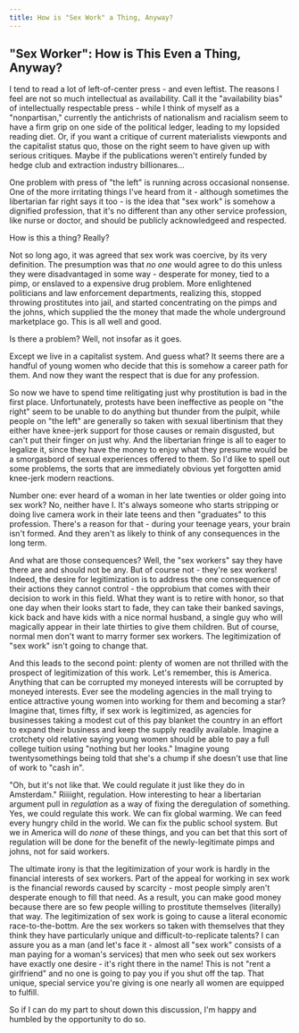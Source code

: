 ```yaml
---
title: How is "Sex Work" a Thing, Anyway?
---
```


## "Sex Worker": How is This Even a Thing, Anyway?
I tend to read a lot of left-of-center press - and even leftist. The
reasons I feel are not so much intellectual as availability. Call it
the "availability bias" of intellectually respectable press - while I
think of myself as a "nonpartisan," currently the antichrists of
nationalism and racialism seem to have a firm grip on one side of the
political ledger, leading to my lopsided reading diet. Or, if you want
a critique of current materialists viewponts and the capitalist status
quo, those on the right seem to have given up with serious
critiques. Maybe if the publications weren't entirely funded by hedge
club and extraction industry billionares...

One problem with press of "the left" is running across occasional
nonsense. One of the more irritating things I've heard from it -
although sometimes the libertarian far right says it too - is the idea
that "sex work" is somehow a dignified profession, that it's no
different than any other service profession, like nurse or doctor, and
should be publicly acknowledgeed and respected.

How is this a thing? Really?

Not so long ago, it was agreed that sex work was coercive, by its very
definition. The presumption was that _no one_ would agree to do this
unless they were disadvantaged in some way - desperate for money, tied
to a pimp, or enslaved to a expensive drug problem. More enlightened
politicians and law enforcement departments, realizing this, stopped
throwing prostitutes into jail, and started concentrating on the pimps
and the johns, which supplied the the money that made the whole
underground marketplace go. This is all well and good.

Is there a problem? Well, not insofar as it goes.

Except we live in a capitalist system. And guess what? It seems there
are a handful of young women who decide that this is somehow a career
path for them. And now they want the respect that is due for any
profession.

So now we have to spend time relitigating just why prostitution is bad
in the first place. Unfortunately, protests have been ineffective as
people on "the right" seem to be unable to do anything but thunder
from the pulpit, while people on "the left" are generally so taken
with sexual libertinism that they either have knee-jerk support for
those causes or remain disgusted, but can't put their finger on just
why. And the libertarian fringe is all to eager to legalize it, since
they have the money to enjoy what they presume would be a smorgasbord
of sexual experiences offered to them. So I'd like to spell out some
problems, the sorts that are immediately obvious yet forgotten amid
knee-jerk modern reactions.

Number one: ever heard of a woman in her late twenties or older going
into sex work? No, neither have I. It's always someone who starts
stripping or doing live camera work in their late teens and then
"graduates" to this profession. There's a reason for that - during
your teenage years, your brain isn't formed. And they aren't as likely
to think of any consequences in the long term.

And what are those consequences? Well, the "sex workers" say they have
there are and should not be any. But of course not - they're sex
workers! Indeed, the desire for legitimization is to address the one
consequence of their actions they cannot control - the opprobium that
comes with their decision to work in this field. What they want is to
retire with honor, so that one day when their looks start to fade,
they can take their banked savings, kick back and have kids with a
nice normal husband, a single guy who will magically appear in their
late thirties to give them children. But of course, normal men don't
want to marry former sex workers. The legitimization of "sex work"
isn't going to change that.
  
And this leads to the second point: plenty of women are not thrilled
with the prospect of legitimization of this work. Let's remember, this
is America. Anything that can be corrupted my moneyed interests will
be corrupted by moneyed interests. Ever see the modeling agencies in
the mall trying to entice attractive young women into working for them
and becoming a star? Imagine that, times fifty, if sex work is
legitimized, as agencies for businesses taking a modest cut of this
pay blanket the country in an effort to expand their business and keep
the supply readily available. Imagine a crotchety old relative saying
young women should be able to pay a full college tuition using
"nothing but her looks." Imagine young twentysomethings being told
that she's a chump if she doesn't use that line of work to "cash in".

"Oh, but it's not like that. We could regulate it just like they do in
Amsterdam." Riiiight, regulation. How interesting to hear a
libertarian argument pull in *regulation* as a way of fixing the
deregulation of something. Yes, we could regulate this work. We can
fix global warming. We can feed every hungry child in the world. We
can fix the public school system. But we in America will do *none* of
these things, and you can bet that this sort of regulation will be
done for the benefit of the newly-legitimate pimps and johns, not for
said workers.

The ultimate irony is that the legitimization of your work is hardly
in the financial interests of sex workers. Part of the appeal for
working in sex work is the financial rewords caused by scarcity - most
people simply aren't desperate enough to fill that need. As a result,
you can make good money because there are so few people willing to
prostitute themselves (literally) that way. The legitimization of sex
work is going to cause a literal economic race-to-the-bottm. Are the
sex workers so taken with themselves that they think they have
particularly unique and difficult-to-replicate talents? I can assure
you as a man (and let's face it - almost all "sex work" consists of a
man paying for a woman's services) that men who seek out sex workers
have exactly one desire - it's right there in the name! This is not
"rent a girlfriend" and no one is going to pay you if you shut off the
tap. That unique, special service you're giving is one nearly all
women are equipped to fulfill.

So if I can do my part to shout down this discussion, I'm happy and
humbled by the opportunity to do so.